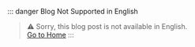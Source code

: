 ::: danger Blog Not Supported in English
> ⚠️ Sorry, this blog post is not available in English.<br>
> [Go to Home](/en/)
:::
